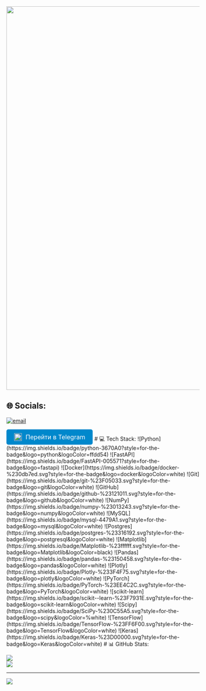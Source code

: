 

<div id="header" align="center">
  <img src="https://media4.giphy.com/media/v1.Y2lkPTc5MGI3NjExajdoMW5ncWpqbG01NncyMWIxcHJ2cDZubTVvd3hraTl4Y3R0bzZkdCZlcD12MV9pbnRlcm5hbF9naWZfYnlfaWQmY3Q9Zw/26uf7WGUJLbiqIryo/giphy.gif" width="1000"/>
</div>

## 🌐 Socials:
[![email](https://img.shields.io/badge/Email-D14836?logo=gmail&logoColor=white)](mailto:timofejsolovov70@gmail.com) 
<head>
  <meta charset="UTF-8">
  <title>Кнопка Telegram</title>
  <style>
    .telegram-button {
      display: inline-flex;
      align-items: center;
      padding: 10px 20px;
      background-color: #0088cc;
      color: white;
      text-decoration: none;
      font-size: 16px;
      border: none;
      border-radius: 5px;
      cursor: pointer;
      transition: background-color 0.3s ease;
    }
    .telegram-button:hover {
      background-color: #006699;
    }
    .telegram-icon {
      width: 20px;
      height: 20px;
      margin-right: 10px;
    }
  </style>
</head>
<body>

  <a class="telegram-button" href="https://t.me/your_channel" target="_blank">
    <img class="telegram-icon" src="https://cdn-icons-png.flaticon.com/512/2111/2111646.png" alt="Telegram Icon">
    Перейти в Telegram
  </a>

</body>
# 💻 Tech Stack:
![Python](https://img.shields.io/badge/python-3670A0?style=for-the-badge&logo=python&logoColor=ffdd54) ![FastAPI](https://img.shields.io/badge/FastAPI-005571?style=for-the-badge&logo=fastapi) ![Docker](https://img.shields.io/badge/docker-%230db7ed.svg?style=for-the-badge&logo=docker&logoColor=white) ![Git](https://img.shields.io/badge/git-%23F05033.svg?style=for-the-badge&logo=git&logoColor=white) ![GitHub](https://img.shields.io/badge/github-%23121011.svg?style=for-the-badge&logo=github&logoColor=white) ![NumPy](https://img.shields.io/badge/numpy-%23013243.svg?style=for-the-badge&logo=numpy&logoColor=white) ![MySQL](https://img.shields.io/badge/mysql-4479A1.svg?style=for-the-badge&logo=mysql&logoColor=white) ![Postgres](https://img.shields.io/badge/postgres-%23316192.svg?style=for-the-badge&logo=postgresql&logoColor=white) ![Matplotlib](https://img.shields.io/badge/Matplotlib-%23ffffff.svg?style=for-the-badge&logo=Matplotlib&logoColor=black) ![Pandas](https://img.shields.io/badge/pandas-%23150458.svg?style=for-the-badge&logo=pandas&logoColor=white) ![Plotly](https://img.shields.io/badge/Plotly-%233F4F75.svg?style=for-the-badge&logo=plotly&logoColor=white) ![PyTorch](https://img.shields.io/badge/PyTorch-%23EE4C2C.svg?style=for-the-badge&logo=PyTorch&logoColor=white) ![scikit-learn](https://img.shields.io/badge/scikit--learn-%23F7931E.svg?style=for-the-badge&logo=scikit-learn&logoColor=white) ![Scipy](https://img.shields.io/badge/SciPy-%230C55A5.svg?style=for-the-badge&logo=scipy&logoColor=%white) ![TensorFlow](https://img.shields.io/badge/TensorFlow-%23FF6F00.svg?style=for-the-badge&logo=TensorFlow&logoColor=white) ![Keras](https://img.shields.io/badge/Keras-%23D00000.svg?style=for-the-badge&logo=Keras&logoColor=white)
# 📊 GitHub Stats:

![](https://nirzak-streak-stats.vercel.app/?user=piSINUS&theme=dark&hide_border=false)<br/>
![](https://github-readme-stats.vercel.app/api/top-langs/?username=piSINUS&theme=dark&hide_border=false&include_all_commits=false&count_private=false&layout=compact)

---
[![](https://visitcount.itsvg.in/api?id=piSINUS&icon=0&color=0)](https://visitcount.itsvg.in)

<!-- Proudly created with GPRM ( https://gprm.itsvg.in ) -->
